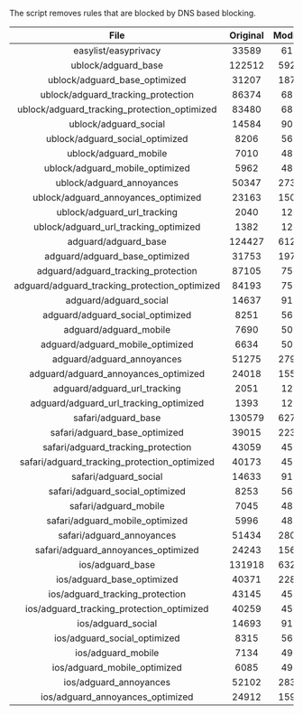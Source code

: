 The script removes rules that are blocked by DNS based blocking.


| File | Original | Modified |
|:----:|:-----:|:-----:|
| easylist/easyprivacy | 33589 | 6175 |
| ublock/adguard_base | 122512 | 59247 |
| ublock/adguard_base_optimized | 31207 | 18758 |
| ublock/adguard_tracking_protection | 86374 | 6876 |
| ublock/adguard_tracking_protection_optimized | 83480 | 6876 |
| ublock/adguard_social | 14584 | 9079 |
| ublock/adguard_social_optimized | 8206 | 5639 |
| ublock/adguard_mobile | 7010 | 4830 |
| ublock/adguard_mobile_optimized | 5962 | 4830 |
| ublock/adguard_annoyances | 50347 | 27382 |
| ublock/adguard_annoyances_optimized | 23163 | 15012 |
| ublock/adguard_url_tracking | 2040 | 1210 |
| ublock/adguard_url_tracking_optimized | 1382 | 1210 |
| adguard/adguard_base | 124427 | 61258 |
| adguard/adguard_base_optimized | 31753 | 19755 |
| adguard/adguard_tracking_protection | 87105 | 7553 |
| adguard/adguard_tracking_protection_optimized | 84193 | 7553 |
| adguard/adguard_social | 14637 | 9124 |
| adguard/adguard_social_optimized | 8251 | 5680 |
| adguard/adguard_mobile | 7690 | 5015 |
| adguard/adguard_mobile_optimized | 6634 | 5015 |
| adguard/adguard_annoyances | 51275 | 27945 |
| adguard/adguard_annoyances_optimized | 24018 | 15562 |
| adguard/adguard_url_tracking | 2051 | 1220 |
| adguard/adguard_url_tracking_optimized | 1393 | 1220 |
| safari/adguard_base | 130579 | 62706 |
| safari/adguard_base_optimized | 39015 | 22336 |
| safari/adguard_tracking_protection | 43059 | 4579 |
| safari/adguard_tracking_protection_optimized | 40173 | 4579 |
| safari/adguard_social | 14633 | 9119 |
| safari/adguard_social_optimized | 8253 | 5678 |
| safari/adguard_mobile | 7045 | 4875 |
| safari/adguard_mobile_optimized | 5996 | 4875 |
| safari/adguard_annoyances | 51434 | 28014 |
| safari/adguard_annoyances_optimized | 24243 | 15647 |
| ios/adguard_base | 131918 | 63223 |
| ios/adguard_base_optimized | 40371 | 22861 |
| ios/adguard_tracking_protection | 43145 | 4587 |
| ios/adguard_tracking_protection_optimized | 40259 | 4587 |
| ios/adguard_social | 14693 | 9139 |
| ios/adguard_social_optimized | 8315 | 5699 |
| ios/adguard_mobile | 7134 | 4914 |
| ios/adguard_mobile_optimized | 6085 | 4914 |
| ios/adguard_annoyances | 52102 | 28354 |
| ios/adguard_annoyances_optimized | 24912 | 15987 |